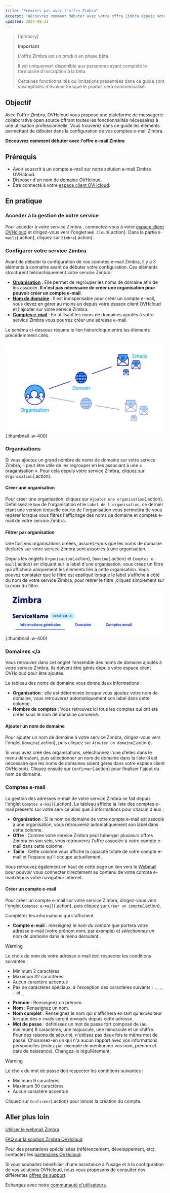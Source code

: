 ```yaml
---
title: "Premiers pas avec l'offre Zimbra"
excerpt: "Découvrez comment débuter avec votre offre Zimbra depuis votre espace client OVHcloud"
updated: 2024-08-21
---
```


<style>
.w-400 {
max-width:400px!importante;
}
</style>

> [!primary]
>
> **Important**
>
> L'offre Zimbra est un produit en phase bêta .
>
> Il est uniquement disponible aux personnes ayant complété le formulaire d'inscription à la bêta.
>
> Certaines fonctionnalités ou limitations présentées dans ce guide sont susceptibles d'évoluer lorsque le produit sera commercialisé.

## Objectif

Avec l'offre Zimbra, OVHcloud vous propose une plateforme de messagerie collaborative open source offrant toutes les fonctionnalités nécessaires à une utilisation professionnelle. Vous trouverez dans ce guide les éléments permettant de débuter dans la configuration de vos comptes e-mail Zimbra.

**Découvrez comment débuter avec l'offre e-mail Zimbra**

## Prérequis

- Avoir souscrit à un compte e-mail sur notre solution e-mail Zimbra OVHcloud.
- Disposer d'un [nom de domaine OVHcloud](/links/web/domains).
- Être connecté à votre [espace client OVHcloud](/links/manager).

## En pratique

### Accéder à la gestion de votre service

Pour accéder à votre service Zimbra , connectez-vous à votre [espace client OVHcloud](/links/manager) et dirigez-vous vers l'onglet `Web Cloud`{.action}. Dans la partie `E-mails`{.action}, cliquez sur `Zimbra`{.action}.

### Configurer votre service Zimbra

Avant de débuter la configuration de vos comptes e-mail Zimbra, il y a 3 éléments à connaitre avant de débuter votre configuration. Ces éléments structurent hiérarchiquement votre service Zimbra:

- [**Organisation**](#organizations) : Elle permet de regrouper les noms de domaine afin de les associer. **Il n'est pas nécessaire de créer une organisation pour pouvoir créer un compte e-mail**.
- [**Nom de domaine**](#domains) : Il est indispensable pour créer un compte e-mail, vous devez en gérer au moins un depuis votre espace client OVHcloud et l'ajouter sur votre service Zimbra.
- [**Comptes e-mail**](#emails) : En utilisant les noms de domaines ajoutés à votre service Zimbra vous pourrez créer une adresse e-mail.

Le schéma ci-dessous résume le lien hiérarchique entre les éléments précédemment cités.

![zimbra](images/zimbra_organization.png){.thumbnail .w-400}

### Organisations <a name="organizations"></a>

Si vous ajoutez un grand nombre de noms de domaine sur votre service Zimbra, il peut être utile de les regrouper en les associant à une « oraganisation ». Pour cela depuis votre service Zimbra, cliquez sur `Organisation`{.action}.

#### Créer une organisation

Pour créer une organisation, cliquez sur `Ajouter une organisation`{.action}. Définissez le `Nom` de l'organisation et le `Label de l'organisation`, ce dernier étant une version textuelle courte de l'organisation vous permettra de vous repérer lorsque vous filtrez l'affichage des noms de domaine et comptes e-mail de votre service Zimbra.

#### Filtrer par organisation

Une fois vos organisations créées, assurez-vous que les noms de domaine déclarés sur votre service Zimbra sont associés à une organisation.

Depuis les onglets `Organisation`{.action}, `Domaine`{.action} et `Comptes e-mail`{.action} en cliquant sur le label d'une organisation, vous créez un filtre qui affichera uniquement les éléments liés à cette organisation. Vous pouvez constater que le filtre est appliqué lorsque le label s'affiche à côté du nom de votre service Zimbra, pour retirer le filtre ,cliquez simplement sur la croix du filtre.

![zimbra](images/zimbra_organization_filter.png){.thumbnail .w-400}

### Domaines <a name="domains"></a 

Vous retrouvez dans cet onglet l'ensemble des noms de domaine ajoutés à votre service Zimbra, ils doivent être gérés depuis votre espace client OVHcloud pour être ajoutés.

Le tableau des noms de domaine vous donne deux informations :

- **Organisation** : elle est déterminée lorsque vous ajoutez votre nom de domaine, vous retrouverez automatiquement son label dans cette colonne.
- **Nombre de comptes** : Vous retrouvez ici tous les comptes qui ont été créés sous le nom de domaine concerné.

#### Ajouter un nom de domaine

Pour ajouter un nom de domaine à votre service Zimbra, dirigez-vous vers l'onglet `Domaine`{.action}, puis cliquez sur `Ajouter un domaine`{.action}.

Si vous avez créé des organisations, sélectionnez l'une d'elles dans le menu déroulant, puis sélectionner un nom de domaine dans la liste (il est nécessaire que les noms de domaines soient gérés dans votre espace client OVHcloud). Cliquez ensuite sur `Confirmer`{.action} pour finaliser l'ajout du nom de domaine.

### Comptes e-mail <a name="emails"></a>

La gestion des adresses e-mail de votre service Zimbra se fait depuis l'onglet `Comptes e-mail`{.action}. Le tableau affiche la liste des comptes e-mail présents sur votre service ainsi que 3 informations pour chacun d'eux :

- **Organisation** : Si le nom de domaine de votre compte e-mail est associé à une organisation, vous retrouverez automatiquement son label dans cette colonne.
- **Offre** : Comme votre service Zimbra peut héberger plusieurs offres Zimbra en son sein, vous retrouverez l'offre associée à votre compte e-mail dans cette colonne.
- **Taille** : Cette colonne vous affiche la capacité totale de votre compte e-mail et l'espace qu'il occupe actuellement.

Vous retrouvez également en haut de cette page un lien vers le [Webmail](/links/web/email) pour pouvoir vous connecter directement au contenu de votre compte e-mail depuis votre navigateur internet.

#### Créer un compte e-mail

Pour créer un compte e-mail sur votre service Zimbra, dirigez-vous vers l'onglet `Comptes e-mail`{.action}, puis cliquez sur `Créer un compte`{.action}.

Complétez les informations qui s'affichent.

- **Compte e-mail** : renseignez le *nom du compte* que portera votre adresse e-mail (votre prénom.nom, par exemple) et *sélectionnez un nom de domaine* dans le menu déroulant .

> [!warning]
>
> Le choix du nom de votre adresse e-mail doit respecter les conditions suivantes :
>
> - Minimum 2 caractères
> - Maximum 32 caractères
> - Aucun caractère accentué
> - Pas de caractères spéciaux, à l'exception des caractères suivants : `.`, `,`, `-` et `_`

- **Prénom** : Renseignez un prénom.
- **Nom** : Renseignez un nom.
- **Nom complet** : Renseignez le nom qui s'affichera en tant qu'expéditeur lorsque des e-mails seront envoyés depuis cette adresse.
- **Mot de passe** : définissez un mot de passe fort composé de (au minimum) 8 caractères, une majuscule, une minuscule et un chiffre. Pour des raisons de sécurité, n'utilisez pas deux fois le même mot de passe. Choisissez-en un qui n'a aucun rapport avec vos informations personnelles (évitez par exemple de mentionner vos nom, prénom et date de naissance). Changez-le régulièrement.

> [!warning]
>
> Le choix du mot de passe doit respecter les conditions suivantes :
>
> - Minimum 9 caractères
> - Maximum 30 caractères
> - Aucun caractère accentué

Cliquez sur `Confirmer`{.action} pour lancer la création du compte.

## Aller plus loin

[Utiliser le webmail Zimbra](/pages/web_cloud/email_and_collaborative_solutions/mx_plan/email_zimbra)

[FAQ sur la solution Zimbra OVHcloud](/pages/web_cloud/email_and_collaborative_solutions/mx_plan/faq-zimbra)

Pour des prestations spécialisées (référencement, développement, etc), contactez les [partenaires OVHcloud](/links/partner).

Si vous souhaitez bénéficier d'une assistance à l'usage et à la configuration de vos solutions OVHcloud, nous vous proposons de consulter nos différentes [offres de support](/links/support).

Échangez avec notre [communauté d'utilisateurs](/links/community).
